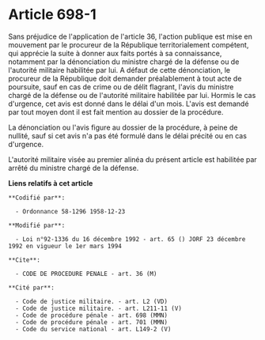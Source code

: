 # Article 698-1

Sans préjudice de l'application de l'article 36, l'action publique est mise en mouvement par le procureur de la République
territorialement compétent, qui apprécie la suite à donner aux faits portés à sa connaissance, notamment par la dénonciation
du ministre chargé de la défense ou de l'autorité militaire habilitée par lui. A défaut de cette dénonciation, le procureur
de la République doit demander préalablement à tout acte de poursuite, sauf en cas de crime ou de délit flagrant, l'avis du
ministre chargé de la défense ou de l'autorité militaire habilitée par lui. Hormis le cas d'urgence, cet avis est donné dans
le délai d'un mois. L'avis est demandé par tout moyen dont il est fait mention au dossier de la procédure.

La dénonciation ou l'avis figure au dossier de la procédure, à peine de nullité, sauf si cet avis n'a pas été formulé dans le
délai précité ou en cas d'urgence.

L'autorité militaire visée au premier alinéa du présent article est habilitée par arrêté du ministre chargé de la défense.

**Liens relatifs à cet article**

	**Codifié par**:

	  - Ordonnance 58-1296 1958-12-23

	**Modifié par**:

	  - Loi n°92-1336 du 16 décembre 1992 - art. 65 () JORF 23 décembre 1992 en vigueur le 1er mars 1994

	**Cite**:

	  - CODE DE PROCEDURE PENALE - art. 36 (M)

	**Cité par**:

	  - Code de justice militaire. - art. L2 (VD)
	  - Code de justice militaire. - art. L211-11 (V)
	  - Code de procédure pénale - art. 698 (MMN)
	  - Code de procédure pénale - art. 701 (MMN)
	  - Code du service national - art. L149-2 (V)
